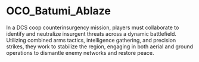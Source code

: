 # OCO_Batumi_Ablaze
 In a DCS coop counterinsurgency mission, players must collaborate to identify and neutralize insurgent threats across a dynamic battlefield. Utilizing combined arms tactics, intelligence gathering, and precision strikes, they work to stabilize the region, engaging in both aerial and ground operations to dismantle enemy networks and restore peace.
